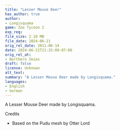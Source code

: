 ```yaml
---
title: "Lesser Mouse Deer"
has_author: true
author: 
- Longisquama
game: Zoo Tycoon 2
exp_req: 
file_size: 2.10 MB
file_date: 2024-06-21
orig_rel_date: 2011-06-14
date: 2024-06-21T21:25:09-07:00
orig_rel_at: 
- Northern Skies
draft: false
license: Unknown
alt_text: 
summary: "A Lesser Mouse Deer made by Longisquama."
languages:
- English
- German
---
```


A Lesser Mouse Deer made by Longisquama.


Credits


- Based on the Pudu mesh by Otter Lord